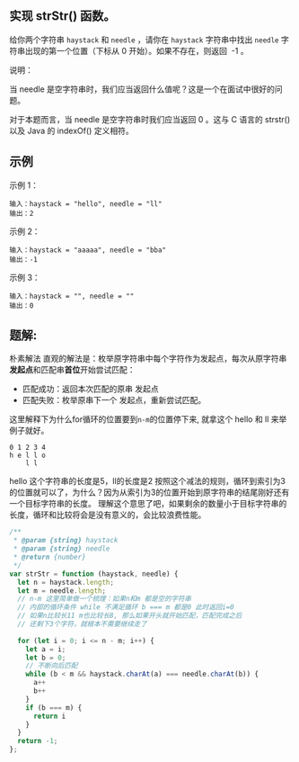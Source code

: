 ## 实现 strStr() 函数。

给你两个字符串 `haystack` 和 `needle` ，请你在 `haystack` 字符串中找出 `needle` 字符串出现的第一个位置（下标从 0 开始）。如果不存在，则返回  -1 。

说明：

当 needle 是空字符串时，我们应当返回什么值呢？这是一个在面试中很好的问题。

对于本题而言，当 needle 是空字符串时我们应当返回 0 。这与 C 语言的 strstr() 以及 Java 的 indexOf() 定义相符。


## 示例

示例 1：
```
输入：haystack = "hello", needle = "ll"
输出：2
```

示例 2：
```
输入：haystack = "aaaaa", needle = "bba"
输出：-1
```

示例 3：
```
输入：haystack = "", needle = ""
输出：0
```

## 题解:
朴素解法
直观的解法是：枚举原字符串中每个字符作为发起点，每次从原字符串**发起点**和匹配串**首位**开始尝试匹配：
- 匹配成功：返回本次匹配的原串 发起点
- 匹配失败：枚举原串下一个 发起点，重新尝试匹配。

这里解释下为什么for循环的位置要到`n-m`的位置停下来, 就拿这个 hello 和 ll 来举例子就好。
```
0 1 2 3 4
h e l l o
    l l
```
hello 这个字符串的长度是5，ll的长度是2 按照这个减法的规则，循环到索引为3的位置就可以了，为什么？因为从索引为3的位置开始到原字符串的结尾刚好还有一个目标字符串的长度。
理解这个意思了吧，如果剩余的数量小于目标字符串的长度，循环和比较将会是没有意义的，会比较浪费性能。

```js
/**
 * @param {string} haystack
 * @param {string} needle
 * @return {number}
 */
var strStr = function (haystack, needle) {
  let n = haystack.length;
  let m = needle.length;
  // n-m 这里简单做一个梳理：如果n和m 都是空的字符串
  // 内部的循环条件 while 不满足循环 b === m 都是0 此时返回i=0
  // 如果n比较长11 m也比较长8, 那么如果开头就开始匹配，匹配完成之后
  // 还剩下3个字符，就根本不需要继续走了
  
  for (let i = 0; i <= n - m; i++) {
    let a = i;
    let b = 0;
    // 不断向后匹配
    while (b < m && haystack.charAt(a) === needle.charAt(b)) {
      a++
      b++
    }
    if (b === m) {
      return i
    }
  }
  return -1;
};
```



